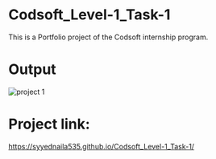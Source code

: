 # Codsoft_Level-1_Task-1
This is a Portfolio project of the Codsoft internship program.
# Output
![project 1](https://github.com/Syyednaila535/Codsoft_Level-1_Task-1/assets/130342468/8eaa3a4d-23c5-4bf7-b71c-1defa5686804)
# Project link:
https://syyednaila535.github.io/Codsoft_Level-1_Task-1/
